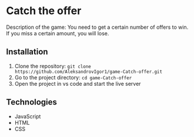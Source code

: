 # Catch the offer

Description of the game: You need to get a certain number of offers to win. If you miss a certain amount, you will lose.

## Installation

1. Clone the repository: `git clone https://github.com/AleksandrovIgor1/game-Catch-offer.git`
2. Go to the project directory: `cd game-Catch-offer`
3. Open the project in vs code and start the live server

## Technologies
- JavaScript
- HTML
- CSS
